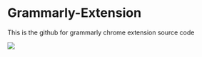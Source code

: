 # Grammarly-Extension
This is the github for grammarly chrome extension source code


![](https://github.com/Grammarly-Extension/grammarly.gif)
